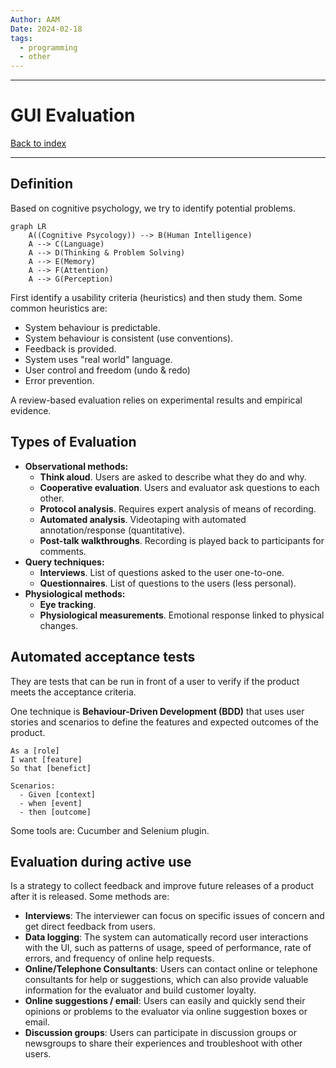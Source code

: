 ```yaml
---
Author: AAM
Date: 2024-02-18
tags:
  - programming
  - other
---
```


---
# GUI Evaluation

[Back to index](/Programming/CHI/CHI.md)

---

## Definition

Based on cognitive psychology, we try to identify potential problems.

```mermaid
graph LR
	A((Cognitive Psycology)) --> B(Human Intelligence)
    A --> C(Language)
    A --> D(Thinking & Problem Solving)
    A --> E(Memory)
    A --> F(Attention)
    A --> G(Perception)
```

First identify a usability criteria (heuristics) and then study them.
Some common heuristics are:
- System behaviour is predictable.
- System behaviour is consistent (use conventions).
- Feedback is provided.
- System uses "real world" language.
- User control and freedom (undo & redo)
- Error prevention.

A review-based evaluation relies on experimental results and empirical evidence.

## Types of Evaluation

- **Observational methods:**
	- **Think aloud**. Users are asked to describe what they do and why.
	- **Cooperative evaluation**. Users and evaluator ask questions to each other.
	- **Protocol analysis**. Requires expert analysis of means of recording.
	- **Automated analysis**. Videotaping with automated annotation/response (quantitative).
	- **Post-talk walkthroughs**. Recording is played back to participants for comments.
- **Query techniques:**
	- **Interviews**. List of questions asked to the user one-to-one.
	- **Questionnaires**. List of questions to the users (less personal).
- **Physiological methods:**
	- **Eye tracking**.
	- **Physiological measurements**. Emotional response linked to physical changes.

## Automated acceptance tests

They are tests that can be run in front of a user to verify if the product meets the acceptance criteria.

One technique is **Behaviour-Driven Development (BDD)** that uses user stories and scenarios to define the features and expected outcomes of the product.

```text
As a [role]
I want [feature]
So that [benefict]

Scenarios:
  - Given [context]
  - when [event]
  - then [outcome]
```

Some tools are: Cucumber and Selenium plugin.

## Evaluation during active use

Is a strategy to collect feedback and improve future releases of a product after it is released. Some methods are:

- **Interviews**: The interviewer can focus on specific issues of concern and get direct feedback from users.
- **Data logging**: The system can automatically record user interactions with the UI, such as patterns of usage, speed of performance, rate of errors, and frequency of online help requests.
- **Online/Telephone Consultants**: Users can contact online or telephone consultants for help or suggestions, which can also provide valuable information for the evaluator and build customer loyalty.
- **Online suggestions / email**: Users can easily and quickly send their opinions or problems to the evaluator via online suggestion boxes or email.
- **Discussion groups**: Users can participate in discussion groups or newsgroups to share their experiences and troubleshoot with other users.